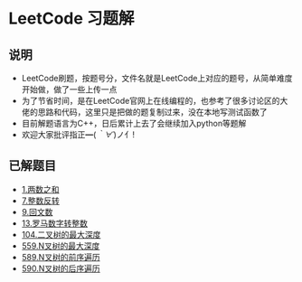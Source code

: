 # LeetCode 习题解
## 说明 ##
- LeetCode刷题，按题号分，文件名就是LeetCode上对应的题号，从简单难度开始做，做了一些上传一点
- 为了节省时间，是在LeetCode官网上在线编程的，也参考了很多讨论区的大佬的思路和代码，这里只是把做的题复制过来，没在本地写测试函数了
- 目前解题语言为C++，日后累计上去了会继续加入python等题解
- 欢迎大家批评指正━(*｀∀´*)ノ亻!

## 已解题目 ##
- [1.两数之和](https://github.com/Yet-sun/LeetCode/blob/master/C++/1.cpp)
- [7.整数反转](https://github.com/Yet-sun/LeetCode/blob/master/C++/7.cpp)
- [9.回文数](https://github.com/Yet-sun/LeetCode/blob/master/C++/9.cpp)
- [13.罗马数字转整数](https://github.com/Yet-sun/LeetCode/blob/master/C++/13.cpp)
- [104.二叉树的最大深度](https://github.com/Yet-sun/LeetCode/blob/master/C++/104.cpp)
- [559.N叉树的最大深度](https://github.com/Yet-sun/LeetCode/blob/master/C++/559.cpp)
- [589.N叉树的前序遍历 ](https://github.com/Yet-sun/LeetCode/blob/master/C++/589.cpp)
- [590.N叉树的后序遍历](https://github.com/Yet-sun/LeetCode/blob/master/C++/590.cpp)
